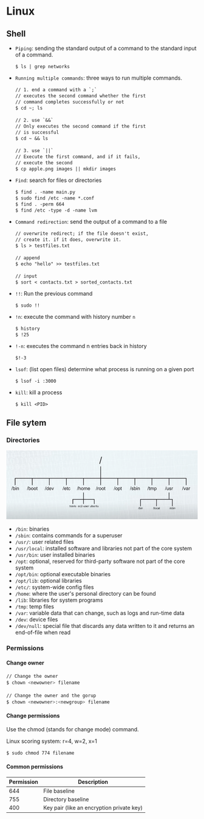 # Linux

## Shell

* `Piping`: sending the standard output of a command to the standard input of a command.
	```shell
	$ ls | grep networks
	```
* `Running multiple commands`: three ways to run multiple commands.
	```shell
	// 1. end a command with a `;`
	// executes the second command whether the first
	// command completes successfully or not
	$ cd ~; ls

	// 2. use `&&`
	// Only executes the second command if the first
	// is successful
	$ cd ~ && ls

	// 3. use `||`
	// Execute the first command, and if it fails,
	// execute the second
	$ cp apple.png images || mkdir images
	```
* `Find`: search for files or directories
	```shell
	$ find . -name main.py
	$ sudo find /etc -name *.conf
	$ find . -perm 664
	$ find /etc -type -d -name lvm
	```
* `Command redirection`: send the output of a command to a file
	```shell
	// overwrite redirect; if the file doesn't exist,
	// create it. if it does, overwrite it.
	$ ls > testfiles.txt

	// append
	$ echo "hello" >> testfiles.txt

	// input
	$ sort < contacts.txt > sorted_contacts.txt
	```
* `!!`: Run the previous command
  ```shell
  $ sudo !!
  ```
* `!n`: execute the command with history number `n`
	```shell
	$ history
	$ !25
	```
* `!-n`: executes the command n entries back in history
	```shell
	$!-3
	```
* `lsof`: (list open files) determine what process is running on a given port
	```
	$ lsof -i :3000
	```
* `kill`: kill a process
	```
	$ kill <PID>
	```

## File sytem

### Directories
	
![Linux file system](images/linux-fs.png)



* `/bin`: binaries
* `/sbin`: contains commands for a superuser
* `/usr/`: user related files
* `/usr/local`: installed software and libraries not part of the core system
* `/usr/bin`: user installed binaries
* `/opt`: optional, reserved for third-party software not part of the core system
* `/opt/bin`: optional executable binaries
* `/opt/lib`: optional libraries
* `/etc/`: system-wide config files
* `/home`: where the user's personal directory can be found
* `/lib`: libraries for system programs
* `/tmp`: temp files
* `/var`: variable data that can change, such as logs and run-time data
* `/dev`: device files
* `/dev/null`: special file that discards any data written to it and returns an end-of-file when read


### Permissions

#### Change owner

```bash
// Change the owner
$ chown <newowner> filename

// Change the owner and the gorup
$ chown <newowner>:<newgroup> filename
```

#### Change permissions

Use the chmod (stands for change mode) command.

Linux scoring system: r=4, w=2, x=1

```bash
$ sudo chmod 774 filename
```

#### Common permissions

| Permission | Description                            |
|------------|----------------------------------------|
| 644        | File baseline                          |
| 755        | Directory baseline                    |
| 400        | Key pair (like an encryption private key) |
